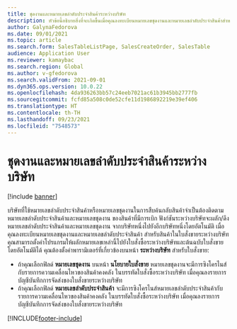 ```yaml
---
title: ชุดงานและหมายเลขลำดับประจำสินค้าระหว่างบริษัท
description: หัวข้อนี้อธิบายสิ่งที่จะเกิดขึ้นเมื่อคุณลงทะเบียนหมายเลขชุดงานและหมายเลขลำดับประจำสินค้าสำหรับใบสั่งระหว่างบริษัท
author: GalynaFedorova
ms.date: 09/01/2021
ms.topic: article
ms.search.form: SalesTableListPage, SalesCreateOrder, SalesTable
audience: Application User
ms.reviewer: kamaybac
ms.search.region: Global
ms.author: v-gfedorova
ms.search.validFrom: 2021-09-01
ms.dyn365.ops.version: 10.0.22
ms.openlocfilehash: 4da936263bb57c24eeb7021ac61b3945bb2777fb
ms.sourcegitcommit: fcfd85a508c0de52cfe11d1986892219e39ef406
ms.translationtype: HT
ms.contentlocale: th-TH
ms.lasthandoff: 09/23/2021
ms.locfileid: "7548573"
---
```

# <a name="intercompany-batch-and-serial-numbers"></a>ชุดงานและหมายเลขลำดับประจำสินค้าระหว่างบริษัท

[!include [banner](../../includes/banner.md)]

บริษัทที่ใช้หมายเลขลำดับประจำสินค้าหรือหมายเลขชุดงานในการสืบค้นกลับสินค้าจำเป็นต้องติดตามหมายเลขลำดับประจำสินค้าและหมายเลขชุดงาน ของสินค้าที่มีการเบิก ฟังก์ชันระหว่างบริษัทจะผลัก/ดึงหมายเลขลำดับประจำสินค้าและหมายเลขชุดงาน จากบริษัทหนึ่งไปยังอีกบริษัทหนึ่งโดยอัตโนมัติ เมื่อคุณลงทะเบียนหมายเลขชุดงานและหมายเลขลำดับประจำสินค้า สำหรับสินค้าในใบสั่งขายระหว่างบริษัท คุณสามารถตั้งค่าโปรแกรมให้ผลักหมายเลขเหล่านี้ไปยังใบสั่งซื้อระหว่างบริษัทและต้นฉบับใบสั่งขายโดยอัตโนมัติได้ คุณต้องตั้งค่าพารามิเตอร์ที่เกี่ยวข้องบนหน้า **ระหว่างบริษัท** สำหรับใบสั่งขาย:

- ถ้าคุณเลือกฟิลด์ **หมายเลขชุดงาน** บนหน้า **นโยบายใบสั่งขาย** หมายเลขชุดงานจะมีการซิงโครไนส์กับรายการความเคลื่อนไหวของสินค้าคงคลัง ในบรรทัดใบสั่งซื้อระหว่างบริษัท เมื่อคุณลงรายการบัญชีบันทึกการจัดส่งของใบสั่งขายระหว่างบริษัท
- ถ้าคุณเลือกฟิลด์ **หมายเลขลำดับประจำสินค้า** จะมีการซิงโครไนส์หมายเลขลำดับประจำสินค้ากับรายการความเคลื่อนไหวของสินค้าคงคลัง ในบรรทัดใบสั่งซื้อระหว่างบริษัท เมื่อคุณลงรายการบัญชีบันทึกการจัดส่งของใบสั่งขายระหว่างบริษัท

[!INCLUDE[footer-include](../../includes/footer-banner.md)]
